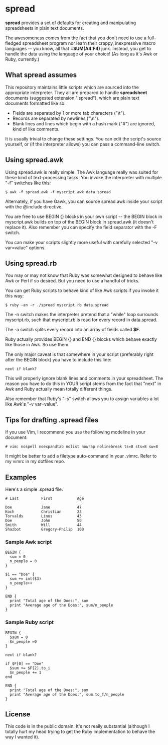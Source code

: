 # spread

**spread** provides a set of defaults for creating and manipulating
spreadsheets in plain text documents.

The awesomeness comes from the fact that you don't need to use a
full-fledged spreadsheet program nor learn their crappy, inexpressive macro
languages -- you know, all that **=SUM(A4:F4)** junk. Instead, you get to
handle the data using the language of your choice! (As long as it's Awk or
Ruby, currently.)


## What spread assumes

This repository maintains little scripts which are sourced into the
appropriate interpreter. They all are prepared to handle **spreadsheet**
documents (suggested extension ".spread"), which are plain text documents
formatted like so: 

  - Fields are separated by 1 or more tab characters ("\t").
  - Records are separated by newlines ("\n").
  - Blank lines and lines which begin with a hash mark ("#") are ignored,
    kind of like comments.

It is usually trivial to change these settings. You can edit the script's
source yourself, or (if the interpreter allows) you can pass a command-line
switch.


## Using spread.awk

Using spread.awk is really simple. The Awk language really was suited for
these kind of text-processing tasks. You invoke the interpreter with
multiple "-f" switches like this:

    $ awk -f spread.awk -f myscript.awk data.spread

Alternately, if you have Gawk, you can source spread.awk inside your script
with the @include directive.

You are free to use BEGIN {} blocks in your own script -- the BEGIN block in
myscript.awk builds on top of the BEGIN block in spread.awk (it doesn't
replace it). Also remember you can specify the field separator with the -F
switch.

You can make your scripts slightly more useful with carefully selected "-v
var=value" options.


## Using spread.rb

You may or may not know that Ruby was somewhat designed to behave like Awk
or Perl if so desired. But you need to use a handful of tricks.

You can get Ruby scripts to behave kind of like Awk scripts if you invoke it
this way:

    $ ruby -an -r ./spread myscript.rb data.spread

The -n switch makes the interpreter pretend that a "while" loop surrounds
myscript.rb, such that myscript.rb is read for every record in data.spread.

The -a switch splits every record into an array of fields called **$F**.

Ruby actually provides BEGIN {} and END {} blocks which behave exactly like
those in Awk. So use them.

The only major caveat is that somewhere in your script (preferably right
after the BEGIN block) you have to include this line:

    next if blank?

This will properly ignore blank lines and comments in your spreadsheet. The
reason you have to do this in YOUR script stems from the fact that "next" in
Awk and Ruby actually mean totally different things.

Also remember that Ruby's "-s" switch allows you to assign variables a lot
like Awk's "-v var=value".


## Tips for drafting .spread files

If you use Vim, I recommend you use the following modeline in your document:

    # vim: nospell noexpandtab nolist nowrap nolinebreak ts=8 sts=8 sw=8

It might be better to add a filetype auto-command in your .vimrc. Refer to
my vimrc in my dotfiles repo.


## Examples

Here's a simple .spread file:

    # Last          First           Age

    Doe             Jane            47
    Koch            Christian       23
    Torvalds        Linus           43
    Doe             John            50
    Smith           Will            44
    Shazbot         Gregory-Philip  100


### Sample Awk script

    BEGIN {
      sum = 0
      n_people = 0
    }

    $1 == "Doe" {
      sum += int($3)
      n_people++ 
    }

    END {
      print "Total age of the Does:", sum
      print "Average age of the Does:", sum/n_people
    }


### Sample Ruby script

    BEGIN {
      $sum = 0
      $n_people =0
    }

    next if blank?

    if $F[0] == "Doe"
      $sum += $F[2].to_i
      $n_people += 1
    end

    END {
      print "Total age of the Does:", sum
      print "Average age of the Does:", sum.to_f/n_people
    }


## License

This code is in the public domain. It's not really substantial (although I
totally hurt my head trying to get the Ruby implementation to behave the way
I wanted it).
